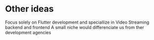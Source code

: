# Other ideas

Focus solely on Flutter development and speciallize in Video Streaming backend and frontend
A small niche would differenciate us from ther development agencies
